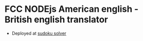 # FCC NODEjs American english - British english translator
-	Deployed at [sudoku solver](https://replit.com/@santiagomora3/boilerplate-project-sudoku-solver?v=1)
